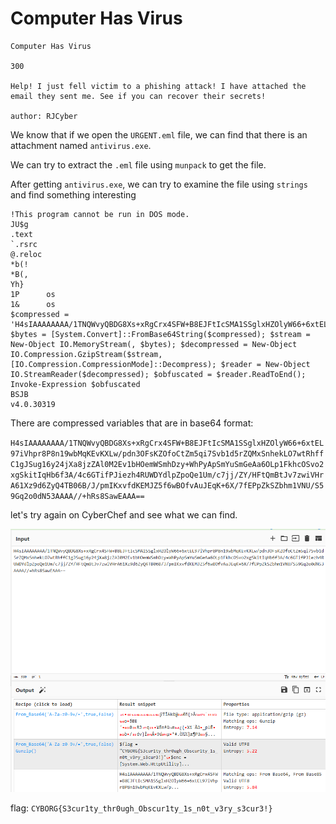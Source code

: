 # Computer Has Virus

```
Computer Has Virus

300

Help! I just fell victim to a phishing attack! I have attached the email they sent me. See if you can recover their secrets!

author: RJCyber
```

We know that if we open the `URGENT.eml` file, we can find that there is an attachment named `antivirus.exe`.

We can try to extract the `.eml` file using `munpack` to get the file.

After getting `antivirus.exe`, we can try to examine the file using `strings` and find something interesting

```
!This program cannot be run in DOS mode.
JU$g
.text
`.rsrc
@.reloc
*b(!
*B(,
Yh}
1P      os
1&      os
$compressed = 'H4sIAAAAAAAA/1TNQWvyQBDG8Xs+xRgCrx4SFW+B8EJFtIcSMA1SSglxHZOlyW66+6xtEL97iVhpr8P8n19wbMqKEvKXLw/pdn3OFsKZOfoCtZm5qi7Svb1d5rZQMxSnhekLO7wtRhffC1gJSug16y24jXa8jzZAl0M2Ev1bHOemWSmhDzy+WhPyApSmYuSmGeAa6OLp1FkhcOSvo2xgSkitIqHb6f3A/4c6GTifPJiezh4RUWDYdlpZpoQe1Um/c7jj/ZY/HFtQmBtJv7zwiVHrA61Xz9d6ZyQ4TB06B/J/pmIKxvfdKEMJZ5f6wBOfvAuJEqK+6X/7fEPpZkSZbhm1VNU/S59Gq2o0dN53AAAA//+hRs8SawEAAA=='; $bytes = [System.Convert]::FromBase64String($compressed); $stream = New-Object IO.MemoryStream(, $bytes); $decompressed = New-Object IO.Compression.GzipStream($stream, [IO.Compression.CompressionMode]::Decompress); $reader = New-Object IO.StreamReader($decompressed); $obfuscated = $reader.ReadToEnd(); Invoke-Expression $obfuscated
BSJB
v4.0.30319
```

There are compressed variables that are in base64 format:

`H4sIAAAAAAAA/1TNQWvyQBDG8Xs+xRgCrx4SFW+B8EJFtIcSMA1SSglxHZOlyW66+6xtEL97iVhpr8P8n19wbMqKEvKXLw/pdn3OFsKZOfoCtZm5qi7Svb1d5rZQMxSnhekLO7wtRhffC1gJSug16y24jXa8jzZAl0M2Ev1bHOemWSmhDzy+WhPyApSmYuSmGeAa6OLp1FkhcOSvo2xgSkitIqHb6f3A/4c6GTifPJiezh4RUWDYdlpZpoQe1Um/c7jj/ZY/HFtQmBtJv7zwiVHrA61Xz9d6ZyQ4TB06B/J/pmIKxvfdKEMJZ5f6wBOfvAuJEqK+6X/7fEPpZkSZbhm1VNU/S59Gq2o0dN53AAAA//+hRs8SawEAAA==`

let's try again on CyberChef and see what we can find.

![flag](image.png)

flag: `CYBORG{S3cur1ty_thr0ugh_Obscur1ty_1s_n0t_v3ry_s3cur3!}`